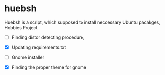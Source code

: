 # huebsh
Huebsh is a script, which supposed to install neccessary Ubuntu pacakges, Hobbies Project

- [ ] Finding distor detecting procedure,
- [x] Updating requirements.txt
- [ ] Gnome installer
- [x] Finding the proper theme for gnome

